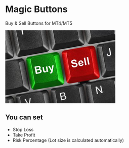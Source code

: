 # Magic Buttons
Buy &amp; Sell Buttons for MT4/MT5

![buttons](image.jpeg "Buttons")

## You can set
  -  Stop Loss
  -  Take Profit
  -  Risk Percentage (Lot size is calculated automatically)

